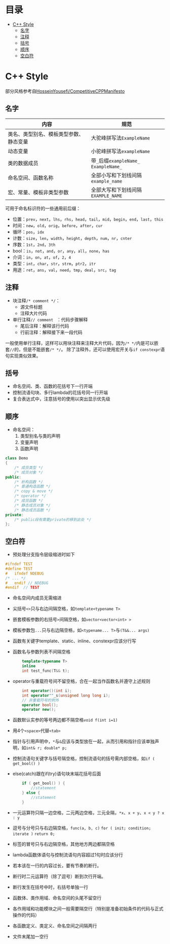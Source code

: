 # 目录
<!-- vim-markdown-toc GFM -->

- [C++ Style](#c-style)
  - [名字](#名字)
  - [注释](#注释)
  - [括号](#括号)
  - [顺序](#顺序)
  - [空白符](#空白符)

<!-- vim-markdown-toc -->

# C++ Style
部分风格参考自[HosseinYousefi/CompetitiveCPPManifesto](https://github.com/HosseinYousefi/CompetitiveCPPManifesto)

## 名字
| 内容                                   | 规范                                   |
|----------------------------------------|----------------------------------------|
| 类名、类型别名、模板类型参数、静态变量 | 大驼峰拼写法`ExampleName`              |
| 动态变量                               | 小驼峰拼写法`exampleName`              |
| 类的数据成员                           | 带`_`后缀`exampleName_` `ExampleName_` |
| 命名空间、函数名称                     | 全部小写和下划线间隔`example_name`     |
| 宏、常量、模板非类型参数               | 全部大写和下划线间隔`EXAMPLE_NAME`     |

可用于命名标识符的一些通用前后缀：
* 位置：`prev`，`next`，`lhs`，`rhs`，`head`，`tail`，`mid`，`begin`，`end`，`last`，`this`
* 时间：`new`，`old`，`orig`，`before`，`after`，`cur`
* 循环：`pos`，`idx`
* 计数：`size`，`len`，`width`，`height`，`depth`，`num`，`nr`，`cnter`
* 序数：`1st`，`2nd`，`3th`
* bool：`is`，`not`，`and`，`or`，`any`，`all`，`none`，`has`
* 介词：`in`，`on`，`at`，`of`，`2`，`4`
* 类型：`int`，`char`，`str`，`strm`，`ptr2`，`itr`
* 用途：`ret`，`ans`，`val`，`need`，`tmp`，`deal`，`src`，`tag`

## 注释
* 块注释`/* comment */`：
    * 源文件标题
    * 注释大片代码
* 单行注释`// comment ` ：代码步骤解释
    * 尾后注释：解释该行代码
    * 行前注释：解释接下来一段代码

一般使用单行注释，这样可以用块注释来注释大片代码，因为`/* */`内是可以嵌套`//`的，但是不能嵌套`/* */`。
除了注释外，还可以使用宏开关与`if constexpr`语句实现类似效果。

## 括号
* 命名空间、类、函数的花括号下一行开端
* 控制流语句块、多行lambda的花括号同一行开端
* 复合表达式中，注意括号的使用以突出显示优先级

## 顺序
* 命名空间：
    1. 类型别名与类的声明
    2. 变量声明
    3. 函数声明
```cpp
class Demo
{
    /* 成员类型 */
    /* 成员对象 */
public:
    /* 析构函数 */
    /* 普通构造函数 */
    /* copy & move */
    /* operator */
    /* 成员函数 */
    /* 静态成员对象 */
    /* 静态成员函数 */
private:
    /* public段有需要private的移到此处 */
};
```

## 空白符
* 预处理分支指令层级缩进时如下
```c
#ifndef TEST
#define TEST
#   ifndef NDEBUG
/* ... */
#   endif // NDEBUG
#endif  // TEST
```
* 命名空间内成员无需缩进
* 尖括号`<>`只与右边间隔空格，如`template<typename T>`
* 嵌套模板参数的右括号`>`间隔空格，如`vector<vector<int> >`
* 模板参数包`...`只与右边隔空格，如`<typename... T>`与`(T&&... args)`

* 函数有关键字template、static、inline、constexpr应该分行写
* 函数名与参数列表不间隔空格
    ```cpp
        template<typename T>
        inline
        int test_func(T&& t);
    ```
* operator与重载符号间不留空格，合在一起当作函数名并遵守上述规则
    ```cpp
        int operator()(int i);
        int operator""_s(unsigned long long i);
        // 非重载符号的例外
        operator bool();
        operator new();
    ```
* 函数默认实参的等号两边都不隔空格`void f(int i=1)`
* 用4个`<space>`代替`<tab>`
* 指针与引用声明中，`*`与`&`应该与类型放在一起，从而引用和指针应该单独声明，如`int& r; double* p;`
* 控制流语句关键字与括号隔空格，控制流语句的括号需内部空格，如`if ( get_bool() )`
* else(catch)跟在if(try)语句块末端花括号后面
    ```cpp
        if ( get_bool() ) {
            //statement
        } else {
            //statement
        }
    ```
* 一元运算符只隔一边空格，二元两边空格，三元全隔，`*x`、`x + y`、`x < y ? x : y`
* 逗号与分号只与右边隔空格，`func(a, b, c)` `for ( init; condition; iterate )` `return 0;`
* 标签的冒号只与右边隔空格，其他地方两边都隔空格
* lambda函数体语句与控制流语句内容超过1句时应该分行
* 若本该在一行的内容过长，要有节奏的断行。
* 断行时二元运算符（除了逗号）断到次行开端。
* 断行发生在括号中时，右括号单独一行
* 函数体、类作用域、命名空间的头尾不留空行
* 各作用域和功能模块之间一般需要隔空行（特别是准备初始条件的代码与正式操作的代码）
* 各函数定义、类定义、命名空间之间隔两行
* 文件末尾加一空行

